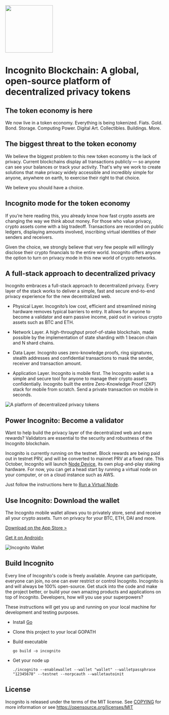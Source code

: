 <img src="https://i.postimg.cc/cLFjdyc3/incognito-app-logo.png" width="150">

# Incognito Blockchain: A global, open-source platform of decentralized privacy tokens

## The token economy is here

We now live in a token economy. Everything is being tokenized. Fiats. Gold. Bond. Storage. Computing Power. Digital Art. Collectibles. Buildings. More.

## The biggest threat to the token economy

We believe the biggest problem to this new token economy is the lack of privacy. Current blockchains display all transactions publicly — so anyone can see your balances or track your activity. That's why we work to create solutions that make privacy widely accessible and incredibly simple for anyone, anywhere on earth, to exercise their right to that choice.

We believe you should have a choice.

## Incognito mode for the token economy

If you’re here reading this, you already know how fast crypto assets are changing the way we think about money. For those who value privacy, crypto assets come with a big tradeoff. Transactions are recorded on public ledgers, displaying amounts involved, inscribing virtual identities of their senders and receivers.

Given the choice, we strongly believe that very few people will willingly disclose their crypto financials to the entire world. Incognito offers anyone the option to turn on privacy mode in this new world of crypto networks.

## A full-stack approach to decentralized privacy

Incognito embraces a full-stack approach to decentralized privacy. Every layer of the stack
works to deliver a simple, fast and secure end-to-end privacy experience for the new
decentralized web.

- Physical Layer. Incognito’s low cost, efficient and streamlined mining hardware
removes typical barriers to entry. It allows for anyone to become a validator and earn
passive income, paid out in various crypto assets such as BTC and ETH.

- Network Layer. A high-throughput proof-of-stake blockchain, made possible by the
implementation of state sharding with 1 beacon chain and N shard chains.

- Data Layer. Incognito uses zero-knowledge proofs, ring signatures, stealth addresses
and confidential transactions to mask the sender, receiver and transaction amount.

- Application Layer. Incognito is mobile first. The Incognito wallet is a simple and
secure tool for anyone to manage their crypto assets confidentially. Incognito built the
entire Zero-Knowledge Proof (ZKP) stack for mobile from scratch. Send a private
transaction on mobile in seconds.

![A platform of decentralized privacy tokens](https://i.postimg.cc/v8qwQnHT/image.png)

## Power Incognito: Become a validator

Want to help build the privacy layer of the decentralized web and earn rewards? Validators are essential to the security and robustness of the Incognito blockchain.

Incognito is currently running on the testnet. Block rewards are being paid out in testnet PRV, and will be converted to mainnet PRV at a fixed rate. This October, Incognito will launch [Node Device](https://incognito.org), its own plug-and-play staking hardware. For now, you can get a head start by running a virtual node on your computer, or on a cloud instance such as AWS.

Just follow the instructions here to [Run a Virtual Node](https://incognito.org/validator).

## Use Incognito: Download the wallet 

The Incognito mobile wallet allows you to privately store, send and receive all your crypto assets. Turn on privacy for your BTC, ETH, DAI and more.

[Download on the App Store >](https://apps.apple.com/us/app/incognito-crypto-wallet/id1475631606?ls=1)

[Get it on Android>](https://play.google.com/store/apps/details?id=com.incognito.wallet)

![Incognito Wallet](https://i.postimg.cc/tJN0PBKG/image.png)

## Build Incognito

Every line of Incognito's code is freely available. Anyone can participate, everyone can join, no one can ever restrict or control Incognito. Incognito is and will always be 100% open-source. Get stuck into the code and make the project better, or build your own amazing products and applications on top of Incognito. Developers, how will you use your superpowers?

These instructions will get you up and running on your local machine for development and testing purposes.

- Install [Go](http://golang.org/doc/install)

- Clone this project to your local GOPATH

- Build executable

    ```shell
    go build -o incognito
    ```

- Get your node up

    ```shell
    ./incognito --enablewallet --wallet "wallet" --walletpassphrase "12345678" --testnet --norpcauth --walletautoinit
    ```


## License

Incognito is released under the terms of the MIT license. See [COPYING](https://github.com/incognitochain/incognito-chain/blob/master/COPYING) for more information or see https://opensource.org/licenses/MIT